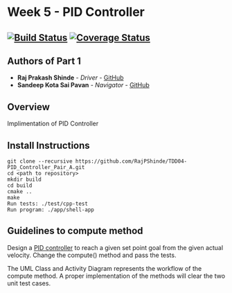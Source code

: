 # Week 5 - PID Controller
[![Build Status](https://travis-ci.org/RajPShinde/TDD04-PID_Controller_Pair-A.svg?branch=master)](https://travis-ci.org/RajPShinde)
[![Coverage Status](https://coveralls.io/repos/github/RajPShinde/TDD04-PID_Controller_Pair-A/badge.svg?branch=master&service=github)](https://coveralls.io/github/RajPShinde/TDD04-PID_Controller_Pair-A?branch=master)
---

## Authors of Part 1

* **Raj Prakash Shinde** - *Driver* - [GitHub](https://github.com/RajPShinde)
* **Sandeep Kota Sai Pavan** - *Navigator* - [GitHub](https://github.com/sandeep-kota)

## Overview

Implimentation of PID Controller

## Install Instructions

```
git clone --recursive https://github.com/RajPShinde/TDD04-PID_Controller_Pair_A.git
cd <path to repository>
mkdir build
cd build
cmake ..
make
Run tests: ./test/cpp-test
Run program: ./app/shell-app
```

## Guidelines to compute method

Design a [PID controller](https://en.wikipedia.org/wiki/PID_controller) to reach a given set point goal from the given actual velocity. Change the compute() method and pass the tests. 

The UML Class and Activity Diagram represents the workflow of the compute method. A proper implementation of the methods will clear the two unit test cases.
